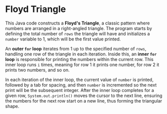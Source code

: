 # Floyd Triangle

This Java code constructs a **Floyd's Triangle**, a classic pattern where numbers are arranged in a right-angled triangle. The program starts by defining the total number of `rows` the triangle will have and initializes a `number` variable to 1, which will be the first value printed. 

An **outer `for` loop** iterates from 1 up to the specified number of `rows`, handling one row of the triangle in each iteration. Inside this, an **inner `for` loop** is responsible for printing the numbers within the current row. This inner loop runs `i` times, meaning for row 1 it prints one number, for row 2 it prints two numbers, and so on. 

In each iteration of the inner loop, the current value of `number` is printed, followed by a tab for spacing, and then `number` is incremented so the next print will be the subsequent integer. After the inner loop completes for a given row, `System.out.println()` moves the cursor to the next line, ensuring the numbers for the next row start on a new line, thus forming the triangular shape.